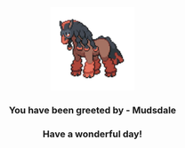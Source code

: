 <p align="center">
    <img src="https://raw.githubusercontent.com/PokeAPI/sprites/master/sprites/pokemon/750.png" width="150" height="150">
</p>
<h3 align="center">You have been greeted by - <b>Mudsdale</b></h3>
<h3 align="center">Have a wonderful day!</h3>
